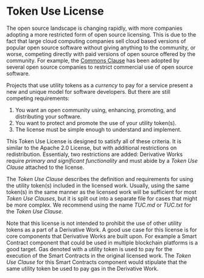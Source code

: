 # Token Use License

The open source landscape is changing rapidly, with more companies adopting a more restricted form of open source licensing. This is due to the fact that large cloud computing companies sell cloud based versions of popular open source software without giving anything to the community, or worse, competing directly with paid versions of open source offered by the community. For example, the [Commons Clause](https://commonsclause.com) has been adopted by several open source companies to restrict commercial use of open source software. 

Projects that use utility tokens as a *currency* to pay for a service present a new and unique model for software developers. But there are still competing requirements:

1. You want an open community using, enhancing, promoting, and distributing your software.
1. You want to protect and promote the use of your utility token(s).
2. The license must be simple enough to understand and implement.

This Token Use License is designed to satisfy all of these criteria. It is similar to the Apache 2.0 License, but with additional restrictions on redistribution. Essentialy, two restrictions are added: Derivative Works require *primary and significant functionality* and must abide by a *Token Use Clause* attached to the license.

The *Token Use Clause* describes the definition and requirements for using the utility token(s) included in the licensed work. Usually, using the same token(s) in the same manner as the licensed work will be sufficient for most *Token Use Clauses*, but it is split out into a separate file for cases that might be more complex. We recommend using the name *TUC.md* or *TUC.txt* for the *Token Use Clause*.

Note that this license is not intended to prohibit the use of other utility tokens as a part of a Derivative Work. A good use case for this license is for core components that Derivative Works are built upon. For example a Smart Contract component that could be used in multiple blockchain platforms is a good target. Gas denoted with a utility token is used to pay for the execution of the Smart Contracts in the original licensed work. The *Token Use Clause* for this Smart Contracts component would stipulate that the same utility token be used to pay gas in the Derivative Work.

